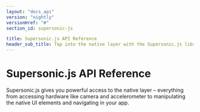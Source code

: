 ```yaml
---
layout: "docs_api"
version: "nightly"
versionHref: "#"
section_id: supersonic-js

title: Supersonic.js API Reference
header_sub_title: Tap into the native layer with the Supersonic.js library
---
```


# Supersonic.js API Reference

Supersonic.js gives you powerful access to the native layer – everything from accessing hardware like camera and accelerometer to manipulating the native UI elements and navigating in your app.
